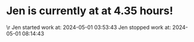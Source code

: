 # Jen is currently at at 4.35 hours!
\r
Jen started work at: 2024-05-01 03:53:43
Jen stopped work at: 2024-05-01 08:14:43
